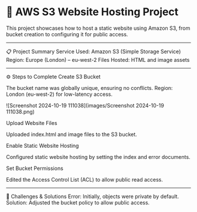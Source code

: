 # 🚀 AWS S3 Website Hosting Project
This project showcases how to host a static website using Amazon S3, from bucket creation to configuring it for public access.
_________________________________________________________________________________________________________________________________
📋 Project Summary
Service Used: Amazon S3 (Simple Storage Service)
Region: Europe (London) – eu-west-2
Files Hosted: HTML and image assets
_________________________________________________________________________________________________________________________________
⚙️ Steps to Complete
Create S3 Bucket

The bucket name was globally unique, ensuring no conflicts.
Region: London (eu-west-2) for low-latency access.

![Screenshot 2024-10-19 111038](images/Screenshot 2024-10-19 111038.png)



Upload Website Files

Uploaded index.html and image files to the S3 bucket.

Enable Static Website Hosting

Configured static website hosting by setting the index and error documents.

Set Bucket Permissions

Edited the Access Control List (ACL) to allow public read access.
_________________________________________________________________________________________________________________________________
🔧 Challenges & Solutions
Error: Initially, objects were private by default.
Solution: Adjusted the bucket policy to allow public access.



